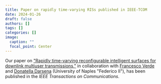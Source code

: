```yaml
---
title: Paper on rapidly time-varying RISs published in IEEE-TCOM
date: 2024-01-26
draft: false
authors: []
tags: []
categories: []
image:
  caption: ""
  focal_point: Center
---
```

Our paper on ["Rapidly time-varying reconfigurable intelligent surfaces for downlink multiuser transmissions,"](/publication/ij-175-IEEE-TCOM-2024)
in collaboration with [Francesco Verde] and [Donatella Darsena] (University of Naples "Federico II"),
has been published in the *IEEE Transactions on Communications*. 

[Francesco Verde]: https://www.docenti.unina.it/#!/professor/4652414e434553434f5645524445565244464e4337344831324932333441/riferimenti
[Donatella Darsena]: https://www.docenti.unina.it/#!/professor/444f4e4154454c4c4144415253454e4144525344544c37355435314638333958/curriculum
